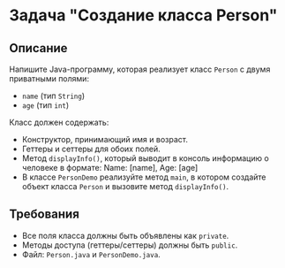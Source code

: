 # Задача "Создание класса Person"

## Описание

Напишите Java-программу, которая реализует класс `Person` с двумя приватными полями:

- `name` (тип `String`)
- `age` (тип `int`)

Класс должен содержать:

- Конструктор, принимающий имя и возраст.
- Геттеры и сеттеры для обоих полей.
- Метод `displayInfo()`, который выводит в консоль информацию о человеке в формате: Name: [name], Age: [age]
- В классе `PersonDemo` реализуйте метод `main`, в котором создайте объект класса `Person` и вызовите метод
  `displayInfo()`.

## Требования

- Все поля класса должны быть объявлены как `private`.
- Методы доступа (геттеры/сеттеры) должны быть `public`.
- Файл: `Person.java` и `PersonDemo.java`.
